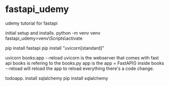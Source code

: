 # fastapi_udemy
udemy tutorial for fastapi

initial setup and installs.
python -m venv venv
fastapi_udemy>venv\Scripts\activate

pip install fastapi
pip install "uvicorn[standard]"

uvicorn books:app --reload
uvicorn is the webserver that comes with fast api
books is refering to the books.py
app is the app = FastAPI() inside books
--reload will reload the app to reload everything there's a code change.

todoapp.
install sqlalchemy
pip install sqlalchemy